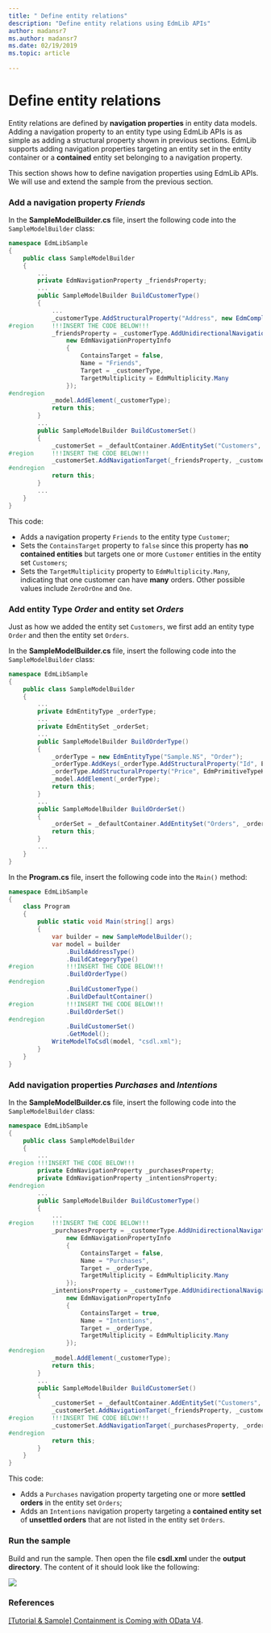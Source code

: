 ```yaml
---
title: " Define entity relations"
description: "Define entity relations using EdmLib APIs"
author: madansr7
ms.author: madansr7
ms.date: 02/19/2019
ms.topic: article
 
---
```

# Define entity relations

Entity relations are defined by **navigation properties** in entity data models. Adding a navigation property to an entity type using EdmLib APIs is as simple as adding a structural property shown in previous sections. EdmLib supports adding navigation properties targeting an entity set in the entity container or a **contained** entity set belonging to a navigation property.

This section shows how to define navigation properties using EdmLib APIs. We will use and extend the sample from the previous section.

### Add a navigation property *Friends*
In the **SampleModelBuilder.cs** file, insert the following code into the `SampleModelBuilder` class:

```C#
namespace EdmLibSample
{
    public class SampleModelBuilder
    {
        ...
        private EdmNavigationProperty _friendsProperty;
        ...
        public SampleModelBuilder BuildCustomerType()
        {
            ...
            _customerType.AddStructuralProperty("Address", new EdmComplexTypeReference(_addressType, isNullable: false));
#region     !!!INSERT THE CODE BELOW!!!
            _friendsProperty = _customerType.AddUnidirectionalNavigation(
                new EdmNavigationPropertyInfo
                {
                    ContainsTarget = false,
                    Name = "Friends",
                    Target = _customerType,
                    TargetMultiplicity = EdmMultiplicity.Many
                });
#endregion
            _model.AddElement(_customerType);
            return this;
        }
        ...
        public SampleModelBuilder BuildCustomerSet()
        {
            _customerSet = _defaultContainer.AddEntitySet("Customers", _customerType);
#region     !!!INSERT THE CODE BELOW!!!
            _customerSet.AddNavigationTarget(_friendsProperty, _customerSet);
#endregion
            return this;
        }
        ...
    }
}
```

This code:

- Adds a navigation property `Friends` to the entity type `Customer`;
- Sets the `ContainsTarget` property to `false` since this property has **no contained entities** but targets one or more `Customer` entities in the entity set `Customers`;
- Sets the `TargetMultiplicity` property to `EdmMultiplicity.Many`, indicating that one customer can have **many** orders. Other possible values include `ZeroOrOne` and `One`.
 
### Add entity Type *Order* and entity set *Orders*
Just as how we added the entity set `Customers`, we first add an entity type `Order` and then the entity set `Orders`.

In the **SampleModelBuilder.cs** file, insert the following code into the `SampleModelBuilder` class:

```C#
namespace EdmLibSample
{
    public class SampleModelBuilder
    {
        ...
        private EdmEntityType _orderType;
        ...
        private EdmEntitySet _orderSet;
        ...
        public SampleModelBuilder BuildOrderType()
        {
            _orderType = new EdmEntityType("Sample.NS", "Order");
            _orderType.AddKeys(_orderType.AddStructuralProperty("Id", EdmPrimitiveTypeKind.Int32, isNullable: false));
            _orderType.AddStructuralProperty("Price", EdmPrimitiveTypeKind.Decimal);
            _model.AddElement(_orderType);
            return this;
        }
        ...
        public SampleModelBuilder BuildOrderSet()
        {
            _orderSet = _defaultContainer.AddEntitySet("Orders", _orderType);
            return this;
        }
        ...
    }
}
```

In the **Program.cs** file, insert the following code into the `Main()` method:

```C#
namespace EdmLibSample
{
    class Program
    {
        public static void Main(string[] args)
        {
            var builder = new SampleModelBuilder();
            var model = builder
                .BuildAddressType()
                .BuildCategoryType()
#region         !!!INSERT THE CODE BELOW!!!
                .BuildOrderType()
#endregion
                .BuildCustomerType()
                .BuildDefaultContainer()
#region         !!!INSERT THE CODE BELOW!!!
                .BuildOrderSet()
#endregion
                .BuildCustomerSet()
                .GetModel();
            WriteModelToCsdl(model, "csdl.xml");
        }
    }
}
```

### Add navigation properties *Purchases* and *Intentions*
In the **SampleModelBuilder.cs** file, insert the following code into the `SampleModelBuilder` class:

```C#
namespace EdmLibSample
{
    public class SampleModelBuilder
    {
        ...
#region !!!INSERT THE CODE BELOW!!!
        private EdmNavigationProperty _purchasesProperty;
        private EdmNavigationProperty _intentionsProperty;
#endregion
        ...
        public SampleModelBuilder BuildCustomerType()
        {
            ...
#region     !!!INSERT THE CODE BELOW!!!
            _purchasesProperty = _customerType.AddUnidirectionalNavigation(
                new EdmNavigationPropertyInfo
                {
                    ContainsTarget = false,
                    Name = "Purchases",
                    Target = _orderType,
                    TargetMultiplicity = EdmMultiplicity.Many
                });
            _intentionsProperty = _customerType.AddUnidirectionalNavigation(
                new EdmNavigationPropertyInfo
                {
                    ContainsTarget = true,
                    Name = "Intentions",
                    Target = _orderType,
                    TargetMultiplicity = EdmMultiplicity.Many
                });
#endregion
            _model.AddElement(_customerType);
            return this;
        }
        ...
        public SampleModelBuilder BuildCustomerSet()
        {
            _customerSet = _defaultContainer.AddEntitySet("Customers", _customerType);
            _customerSet.AddNavigationTarget(_friendsProperty, _customerSet);
#region     !!!INSERT THE CODE BELOW!!!
            _customerSet.AddNavigationTarget(_purchasesProperty, _orderSet);
#endregion
            return this;
        }
    }
}
```

This code:

- Adds a `Purchases` navigation property targeting one or more **settled orders** in the entity set `Orders`;
- Adds an `Intentions` navigation property targeting a **contained entity set** of **unsettled orders** that are not listed in the entity set `Orders`.

### Run the sample
Build and run the sample. Then open the file **csdl.xml** under the **output directory**. The content of it should look like the following:

![](/odata/assets/2015-04-18-csdl.png)

### References
[[Tutorial & Sample] Containment is Coming with OData V4](https://blogs.msdn.com/b/odatateam/archive/2014/03/13/containment-is-coming-with-odata-v4.aspx).
